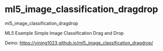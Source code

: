 # ml5_image_classification_dragdrop
ml5_image_classification_dragdrop

ML5 Example
Simple Image Classification Drag and Drop

Demo: https://yining1023.github.io/ml5_image_classification_dragdrop/
